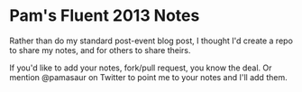 # Pam's Fluent 2013 Notes

Rather than do my standard post-event blog post, I thought I'd create a repo to share my notes, and for others to share theirs.

If you'd like to add your notes, fork/pull request, you know the deal. Or mention @pamasaur on Twitter to point me to your notes and I'll add them.